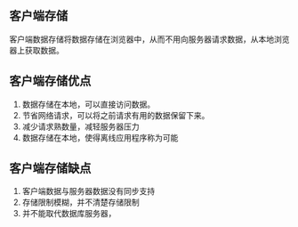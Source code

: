 ## 客户端存储
客户端数据存储将数据存储在浏览器中，从而不用向服务器请求数据，从本地浏览器上获取数据。

## 客户端存储优点
1. 数据存储在本地，可以直接访问数据。
2. 节省网络请求，可以将之前请求有用的数据保留下来。
3. 减少请求熟数量，减轻服务器压力
4. 数据存储在本地，使得离线应用程序称为可能

## 客户端存储缺点
1. 客户端数据与服务器数据没有同步支持
2. 存储限制模糊，并不清楚存储限制
3. 并不能取代数据库服务器，